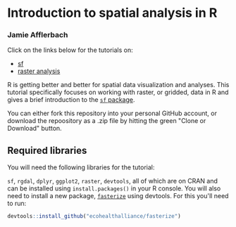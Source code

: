 # Introduction to spatial analysis in R

### Jamie Afflerbach

Click on the links below for the tutorials on:

- [sf](https://cdn.rawgit.com/jafflerbach/spatial-analysis-R/gh-pages/intro_to_sf.html)
- [raster analysis](https://cdn.rawgit.com/jafflerbach/spatial-analysis-R/gh-pages/intro_spatial_data_R.html)

R is getting better and better for spatial data visualization and analyses. This tutorial specifically focuses on working with raster, or gridded, data in R and gives a brief introduction to the [`sf` package](https://r-spatial.github.io/sf/articles/sf1.html).

You can either fork this repository into your personal GitHub account, or download the repoository as a .zip file by hitting the green "Clone or Download" button.

## Required libraries

You will need the following libraries for the tutorial:

`sf`, `rgdal`, `dplyr`, `ggplot2`, `raster`, `devtools`, all of which are on CRAN and can be installed using `install.packages()` in your R console. You will also need to install a new package, [`fasterize`](https://github.com/ecohealthalliance/fasterize) using devtools. For this you'll need to run:

```r
devtools::install_github("ecohealthalliance/fasterize")
```








